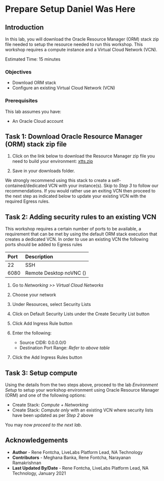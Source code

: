 # Prepare Setup Daniel Was Here

## Introduction

In this lab, you will download the Oracle Resource Manager (ORM) stack zip file needed to setup the resource needed to run this workshop. This workshop requires a compute instance and a Virtual Cloud Network (VCN).

Estimated Time: 15 minutes

### Objectives

-   Download ORM stack
-   Configure an existing Virtual Cloud Network (VCN)

### Prerequisites

This lab assumes you have:

- An Oracle Cloud account

## Task 1: Download Oracle Resource Manager (ORM) stack zip file

1.  Click on the link below to download the Resource Manager zip file you need to build your environment: [xtts.zip](https://c4u04.objectstorage.us-ashburn-1.oci.customer-oci.com/p/EcTjWk2IuZPZeNnD_fYMcgUhdNDIDA6rt9gaFj_WZMiL7VvxPBNMY60837hu5hga/n/c4u04/b/livelabsfiles/o/data-management-library-files/upgrade-and-patching/xtts.zip)

2.  Save in your downloads folder.

We strongly recommend using this stack to create a self-contained/dedicated VCN with your instance(s). Skip to *Step 3* to follow our recommendations. If you would rather use an exiting VCN then proceed to the next step as indicated below to update your existing VCN with the required Egress rules.

## Task 2: Adding security rules to an existing VCN

This workshop requires a certain number of ports to be available, a requirement that can be met by using the default ORM stack execution that creates a dedicated VCN. In order to use an existing VCN the following ports should be added to Egress rules

| Port | Description             |
| :--- | :---------------------- |
| 22   | SSH                     |
| 6080 | Remote Desktop noVNC () |

1.  Go to *Networking >> Virtual Cloud Networks*

2.  Choose your network

3.  Under Resources, select Security Lists

4.  Click on Default Security Lists under the Create Security List button

5.  Click Add Ingress Rule button

6.  Enter the following:
    - Source CIDR: 0.0.0.0/0
    - Destination Port Range: *Refer to above table*

7.  Click the Add Ingress Rules button

## Task 3: Setup compute

Using the details from the two steps above, proceed to the lab *Environment Setup* to setup your workshop environment using Oracle Resource Manager (ORM) and one of the following options:
  -  Create Stack:  *Compute + Networking*
  -  Create Stack:  *Compute only* with an existing VCN where security lists have been updated as per *Step 2* above

You may now *proceed to the next lab*.

## Acknowledgements

* **Author** - Rene Fontcha, LiveLabs Platform Lead, NA Technology
* **Contributors** - Meghana Banka, Rene Fontcha, Narayanan Ramakrishnan
* **Last Updated By/Date** - Rene Fontcha, LiveLabs Platform Lead, NA Technology, January 2021
